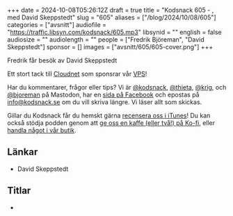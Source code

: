 +++
date = 2024-10-08T05:26:12Z
draft = true
title = "Kodsnack 605 - , med David Skeppstedt"
slug = "605"
aliases = ["/blog/2024/10/08/605"]
categories = ["avsnitt"]
audiofile = "https://traffic.libsyn.com/kodsnack/605.mp3"
libsynid = ""
english = false
audiosize = ""
audiolength = ""
people = ["Fredrik Björeman", "David Skeppstedt"]
sponsor = []
images = ["avsnitt/605/605-cover.png"]
+++

Fredrik får besök av David Skeppstedt

Ett stort tack till [Cloudnet](https://www.cloudnet.se) som sponsrar vår [VPS](https://en.wikipedia.org/wiki/Virtual_private_server)!

Har du kommentarer, frågor eller tips? Vi är [@kodsnack](https://social.podsnack.se/@kodsnack), [@thieta](https://6510.nu/@thieta), [@krig](https://6510.nu/@krig), och [@bjoreman](https://toot.cafe/@bjoreman) på Mastodon, har en [sida på Facebook](https://www.facebook.com/) och epostas på [info@kodsnack.se](mailto:info@kodsnack.se) om du vill skriva längre. Vi läser allt som skickas.

Gillar du Kodsnack får du hemskt gärna [recensera oss i iTunes](https://itunes.apple.com/se/podcast/kodsnack/id561631498?l=en)! Du kan också stödja podden genom att <a href="https://ko-fi.com/kodsnack" rel="payment">ge oss en kaffe (eller två!) på Ko-fi</a>, eller [handla något i vår butik](https://shop.spreadshirt.se/kodsnack/).

## Länkar
* David Skeppstedt

## Titlar
* 